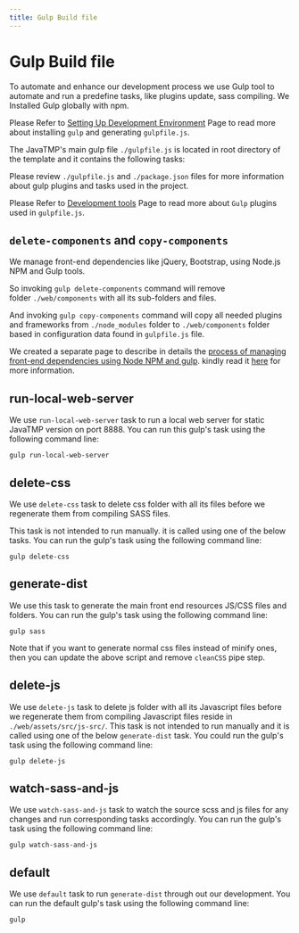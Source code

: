 ```yaml
---
title: Gulp Build file
---
```

# Gulp Build file
To automate and enhance our development process we use Gulp tool to automate and run a predefine tasks, like plugins update, sass compiling. We Installed Gulp globally with npm.

Please Refer to [Setting Up Development Environment](/pages/setting-up-development-environment) Page to read more about installing `gulp` and generating `gulpfile.js`.

The JavaTMP's main gulp file `./gulpfile.js` is located in root directory of the template and it contains the following tasks:

Please review `./gulpfile.js` and `./package.json` files for more information about gulp plugins and tasks used in the project.

Please Refer to [Development tools](/pages/development-and-environment-tools) Page to read more about `Gulp` plugins used in `gulpfile.js`.

## `delete-components` and `copy-components`
We manage front-end dependencies like jQuery, Bootstrap, using Node.js NPM and Gulp tools.

So invoking `gulp delete-components` command will remove folder `./web/components` with all its sub-folders and files. 

And invoking `gulp copy-components` command will copy all needed plugins and frameworks from `./node_modules` folder to `./web/components` folder based in configuration data found in `gulpfile.js` file. 

We created a separate page to describe in details the [process of managing front-end dependencies using Node NPM and gulp](/pages/manage-front-end-dependencies-using-node-js-and-gulp "Manage Front-end Dependencies Using Node NPM and Gulp tools"). kindly read it [here](/pages/manage-front-end-dependencies-using-node-js-and-gulp "Manage Front-end Dependencies Using Node NPM and Gulp tools") for more information.

## run-local-web-server
We use `run-local-web-server` task to run a local web server for static JavaTMP version on port 8888. You can run
this gulp's task using the following command line:
```
gulp run-local-web-server
```

## delete-css
We use `delete-css` task to delete css folder with all its files before we regenerate them from compiling SASS files.

This task is not intended to run manually. it is called using one of the below tasks. You can run the gulp's task using
the following command line:
```
gulp delete-css
```

## generate-dist
We use this task to generate the main front end resources JS/CSS files and folders.
You can run the gulp's task using the following command line:
```
gulp sass
```

Note that if you want to generate normal css files instead of minify ones, then you can update the above script
and remove `cleanCSS` pipe step.

## delete-js
We use `delete-js` task to delete js folder with all its Javascript files before we regenerate them from
compiling Javascript files reside in `./web/assets/src/js-src/`. This task is not intended to run manually and
it is called using one of the below `generate-dist` task. You could run the gulp's task using the following command line:
```
gulp delete-js
```

## watch-sass-and-js
We use `watch-sass-and-js` task to watch the source scss and js files for any changes and run corresponding tasks accordingly.
You can run the gulp's task using the following command line:
```
gulp watch-sass-and-js
```

## default
We use `default` task to run `generate-dist` through out our development.
You can run the default gulp's task using the following command line:
```
gulp
```
